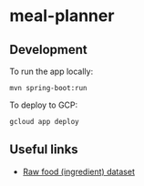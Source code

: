 # meal-planner

## Development

To run the app locally:

```
mvn spring-boot:run
```

To deploy to GCP:

```
gcloud app deploy
```

## Useful links

* [Raw food (ingredient) dataset](https://www.ars.usda.gov/northeast-area/beltsville-md-bhnrc/beltsville-human-nutrition-research-center/food-surveys-research-group/docs/fndds-download-databases/)
